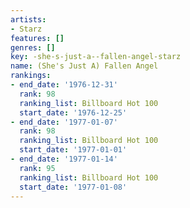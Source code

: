 ```yaml
---
artists:
- Starz
features: []
genres: []
key: -she-s-just-a--fallen-angel-starz
name: (She's Just A) Fallen Angel
rankings:
- end_date: '1976-12-31'
  rank: 98
  ranking_list: Billboard Hot 100
  start_date: '1976-12-25'
- end_date: '1977-01-07'
  rank: 98
  ranking_list: Billboard Hot 100
  start_date: '1977-01-01'
- end_date: '1977-01-14'
  rank: 95
  ranking_list: Billboard Hot 100
  start_date: '1977-01-08'
---
```


